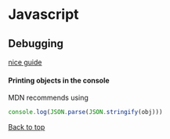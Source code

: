 # Javascript

## Debugging
[nice guide](https://www.techiedelight.com/print-contents-object-javascript/)

#### Printing objects in the console
MDN recommends using

``` javascript
console.log(JSON.parse(JSON.stringify(obj)))
```
[Back to top](#)